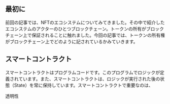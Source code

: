 ## 最初に

前回の記事では、NFTのエコシステムについてみてきました。その中で紹介したエコシステムのアクターのひとつブロックチェーン。トークンの所有がブロックチェーン上で保証されることに触れました。今回の記事では、トークンの所有権がブロックチェーン上でどのように記されているかみていきます。

## スマートコントラクト

スマートコントラクトはプログラムコードです。このプログラムでロジックが定義されています。また、スマートコントラクトは、ロジックが実行された後の状態（State）を常に保持しています。スマートコントラクトで重要なのは、

透明性



